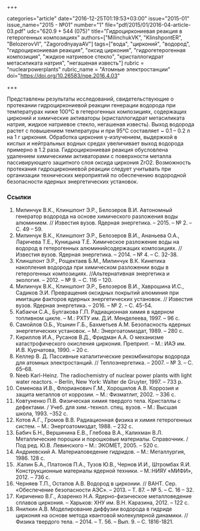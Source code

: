 +++

categories="article"
date="2016-12-25T01:19:53+03:00"
issue="2015-01"
issue_name="2015 - №01"
number="1"
file="pdf/2015/01/2016-04-article-03.pdf"
udc="620.9 + 544 (075)"
title="Гидроциркониевая реакция в гетерогенных композициях"
authors=["MilinchukVK", "KlinshpontER", "BelozerovVI", "ZagorodnyayaAV"]
tags=["вода", "цирконий", "водород", "гидроциркониевая реакция", "оксид циркония", "гидрогетерогенная композиция", "жидкое натриевое стекло", "кристаллогидрат метасиликата натрия", "негашеная известь"]
rubric = "nuclearpowerplants"
rubric_name = "Aтомные электростанции"
doi="https://doi.org/10.26583/npe.2016.4.03"

+++

Представлены результаты исследований, свидетельствующие о протекании гидроциркониевой реакции генерации водорода при температурах ниже 100°C в гетерогенных композициях, содержащих цирконий и химические активаторы (кристаллогидрат метасиликата натрия, жидкое натриевое стекло, негашеная известь). Выход водорода растет с повышением температуры и при 95°C составляет ~ 0.1 – 0.2 л на 1 г циркония. Обработка циркония γ-излучением, выдержкой в кислых и нейтральных водных средах увеличивает выход водорода примерно в 1.2 раза. Гидроциркониевая реакция обусловлена удалением химическими активаторами с поверхности металла пассивирующего защитного слоя оксида циркония ZrO2. Возможность протекания гидроциркониевой реакции следует учитывать при организации технических мероприятий по обеспечению водородной безопасности ядерных энергетических установок.

### Ссылки

1. Милинчук В.К., Клиншпонт Э.Р., Белозеров В.И. Автономный генератор водорода на основе химического разложения воды алюминием. // Известия вузов. Ядерная энергетика. – 2015. – № 2. – С. 49 – 59.
2. Милинчук В.К., Клиншпонт Э.Р., Белозеров В.И., Ананьева О.А., Ларичева Т.Е., Куницына Т.Е. Химическое разложение воды на водород в гетерогенных алюминийсодержащих композициях. // Известия вузов. Ядерная энергетика. – 2014. – № 4. – С. 32-38.
3. Клиншпонт Э.Р., Рощектаев Б.М., Милинчук В.К. Кинетика накопления водорода при химическом разложении воды в гетерогенных композициях. //Альтернативная энергетика и экология. – 2012. – № 9. – С. 116 – 120.
4. Милинчук В.К., Клиншпонт Э.Р., Белозеров В.И., Хаврошина И.С., Садиков Э.И. Превращения оксидных покрытий алюминия при имитации факторов ядерных энергетических установок. // Известия вузов. Ядерная энергетика. – 2016. – № 2. – С. 45-54.
5. Кабакчи С.А., Булгакова Г.П. Радиационная химия в ядерном топливном цикле. – М.: РХТУ им. Д.И. Менделеева, 1997. – 96 c.
6. Самойлов О.Б., Усынин Г.Б., Бахметьев А.М. Безопасность ядерных энергетических установок. – М.: Энергоатомиздат, 1989. – 280 с.
7. Кириллов И.А., Русанов В.Д., Фридман А.А. О механизме катастрофического окисления циркония. Препринт. – М.: ИАЭ им. И.В. Курчатова, 1990. – 20 c.
8. Келлер В. Д. Пассивные каталитические рекомбинаторы водорода для атомных электростанций. // Теплоэнергетика. – 2007. – № 3. – С. 65–68.
9. Neeb Karl-Heinz. The radiochemistry of nuclear power plants with light water reactors. – Berlin, New York: Walter de Gruyter, 1997. – 733 p.
10. Семенова И.В., Флорианович Г.М., Хорошилов А.В. Коррозия и защита металлов от коррозии. – М.: Физматлит, 2002. – 336 с.
11. Ковтуненко П.В. Физическая химия твердого тела. Кристаллы с дефектами. / Учеб. для хим.-технол. спец. вузов. – М.: Высшая школа, 1993. –352 c.
12. Котов А.Г., Громов В.В. Радиационная физика и химия гетерогенных систем. – М.: Энергоатомиздат, 1988. – 232 с.
13. Бабич Б.Н., Вершинина Е.В., Глебова В.А., Калихман В.Л. Металлические порошки и порошковые материалы. Справочник. / Под ред. Ю.В. Левинского – М.: ЭКОМЕТ, 2005. – 520 с.
14. Андриевский А. Материаловедение гидридов. – М.: Металлургия, 1986. 128 c.
15. .Калин Б.А., Платонов П.А., Тузов Ю.В., Чернов И.И., Штромбах Я.И. Конструкционные материалы ядерной техники. – М.:НИЯУ «МИФИ», 2012. – 736 с.
16. Черняев Т.П., Остапов А.В. Водород в цирконии. // ВАНТ. Сер. «Обеспечение безопасности АЭС». – 2013. – Т. 87. – № 5. – С. 16 – 32.
17. Кириченко В.Г., Азаренко Н.А. Ядерно-физическое металловедение сплавов циркония. – Харьков: ХНУ им. В.Н. Каразина, 2012. – 122 с.
18. Янилкин А.В. Моделирование диффузии водорода в гидриде циркония на основе метода квантовой молекулярной динамики. // Физика твердого тела. – 2014. – Т. 56. – Вып. 9. – С. 1816-1821.